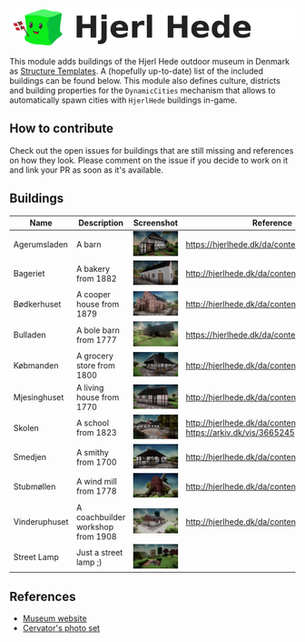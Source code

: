 ![Hjerl Hede Banner](img/HjerlHede_gooey.png)

This module adds buildings of the Hjerl Hede outdoor museum in Denmark as [Structure Templates](https://github.com/Terasology/StructureTemplates).
A (hopefully up-to-date) list of the included buildings can be found below.
This module also defines culture, districts and building properties for the `DynamicCities` mechanism that allows to automatically spawn cities with `HjerlHede` buildings in-game.

## How to contribute

Check out the open issues for buildings that are still missing and references on how they look.
Please comment on the issue if you decide to work on it and link your PR as soon as it's available.

## Buildings

| Name | Description | Screenshot | Reference |
| ---- | ----------- | ---------- | --------- |
| Agerumsladen | A barn | ![Agerumsladen](img/HjerlHede_Agerumsladen_Barn.png) | https://hjerlhede.dk/da/content/agerumsladen |
| Bageriet | A bakery from 1882 | ![Bageriet](img/HjerlHede_Bageriet_Bakery.png) | http://hjerlhede.dk/da/content/bageriet |
| Bødkerhuset | A cooper house from 1879 | ![Bodkerhuset](img/HjerlHede_Bodkerhuset_Cooper-House.png) | http://hjerlhede.dk/da/content/b-dkerhuset |
| Bulladen | A bole barn from 1777  | ![Bulladen](img/HjerlHede_Bulladen_Bole-Barn.png) | https://hjerlhede.dk/da/content/bulladen |
| Købmanden | A grocery store from 1800 | ![Kobmanden](img/HjerlHede_Kobmanden_Grocery-Store.png) | http://hjerlhede.dk/da/content/k-bmanden |
| Mjesinghuset | A living house from 1770 | ![Mjesinghuset](img/HjerlHede_Mjesinghuset_Living-House.png) | http://hjerlhede.dk/da/content/mjesinghuset |
| Skolen | A school from 1823  | ![Skolen](img/HjerlHede_Skolen_School.png) | http://hjerlhede.dk/da/content/skolen, https://arkiv.dk/vis/3665245 |
| Smedjen | A smithy from 1700 | ![Smedjen](img/HjerlHede_Smedjen_Smithy.png) | http://hjerlhede.dk/da/content/smedjen |
| Stubmøllen | A wind mill from 1778 | ![Stubmollen](img/HjerlHede_Stubmollen_Wind-Mill.png) | http://hjerlhede.dk/da/content/stubm-llen |
| Vinderuphuset | A coachbuilder workshop from 1908 | ![Vinderuphuset](img/HjerlHede_Vinderuphuset_Coachbuilder-Workshop.png) | http://hjerlhede.dk/da/content/vinderuphuset |
| Street Lamp | Just a street lamp ;) | ![Street Lamp](img/HjerlHede_Street-Lamp.png) |  |

## References

* [Museum website](http://hjerlhede.dk)
* [Cervator's photo set](https://photos.app.goo.gl/BPAgJqN2B4GRy80B2)

